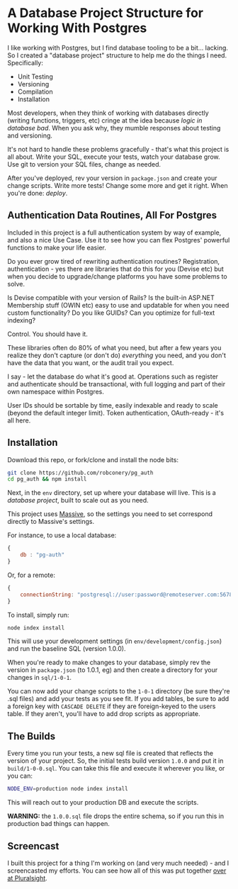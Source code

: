 # A Database Project Structure for Working With Postgres

I like working with Postgres, but I find database tooling to be a bit... lacking. So I created a "database project" structure to help me do the things I need. Specifically:

 - Unit Testing
 - Versioning
 - Compilation
 - Installation

Most developers, when they think of working with databases directly (writing functions, triggers, etc) cringe at the idea because *logic in database bad*. When you ask why, they mumble responses about testing and versioning.

It's not hard to handle these problems gracefully - that's what this project is all about. Write your SQL, execute your tests, watch your database grow. Use git to version your SQL files, change as needed.

After you've deployed, rev your version in `package.json` and create your change scripts. Write more tests! Change some more and get it right. When you're done: *deploy*.

## Authentication Data Routines, All For Postgres

Included in this project is a full authentication system by way of example, and also a nice Use Case. Use it to see how you can flex Postgres' powerful functions to make your life easier.

Do you ever grow tired of rewriting authentication routines? Registration, authentication - yes there are libraries that do this for you (Devise etc) but when you decide to upgrade/change platforms you have some problems to solve.

Is Devise compatible with your version of Rails? Is the built-in ASP.NET Membership stuff (OWIN etc) easy to use and updatable for when you need custom functionality? Do you like GUIDs? Can you optimize for full-text indexing?

Control. You should have it.

These libraries often do 80% of what you need, but after a few years you realize they don't capture (or don't do) *everything* you need, and you don't have the data that you want, or the audit trail you expect.

I say - let the database do what it's good at. Operations such as register and authenticate should be transactional, with full logging and part of their own namespace within Postgres.

User IDs should be sortable by time, easily indexable and ready to scale (beyond the default integer limit). Token authentication, OAuth-ready - it's all here.

## Installation

Download this repo, or fork/clone and install the node bits:

```sh
git clone https://github.com/robconery/pg_auth
cd pg_auth && npm install
```

Next, in the `env` directory, set up where your database will live. This is a *database project*, built to scale out as you need. 

This project uses [Massive](https://github.com/robconery/massive-js), so the settings you need to set correspond directly to Massive's settings.

For instance, to use a local database:

```js
{
	db : "pg-auth"
}
```

Or, for a remote:

```js
{
	connectionString: "postgresql://user:password@remoteserver.com:5678/pg-auth"
}
```

To install, simply run:

```sh
node index install
```

This will use your development settings (in `env/development/config.json`) and run the baseline SQL (version 1.0.0).

When you're ready to make changes to your database, simply rev the version in `package.json` (to 1.0.1, eg) and then create a directory for your changes in `sql/1-0-1`.

You can now add your change scripts to the `1-0-1` directory (be sure they're .sql files) and add your tests as you see fit. If you add tables, be sure to add a foreign key with `CASCADE DELETE` if they are foreign-keyed to the users table. If they aren't, you'll have to add drop scripts as appropriate.

## The Builds

Every time you run your tests, a new sql file is created that reflects the version of your project. So, the initial tests build version `1.0.0` and put it in `build/1-0-0.sql`. You can take this file and execute it wherever you like, or you can:

```sh
NODE_ENV=production node index install
```

This will reach out to your production DB and execute the scripts.

**WARNING:** the `1.0.0.sql` file drops the entire schema, so if you run this in production bad things can happen.


## Screencast

I built this project for a thing I'm working on (and very much needed) - and I screencasted my efforts. You can see how all of this was put together [over at Pluralsight](http://www.pluralsight.com/author/rob-conery).
